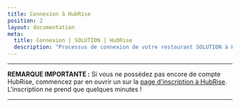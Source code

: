 ```yaml
---
title: Connexion à HubRise
position: 2
layout: documentation
meta:
  title: Connexion | SOLUTION | HubRise
  description: "Processus de connexion de votre restaurant SOLUTION à HubRise : liste des éléments à fournir et étapes à suivre pour recevoir vos commandes SOLUTION dans votre SOLUTION d'encaissement."
---
```


---

**REMARQUE IMPORTANTE :** Si vous ne possédez pas encore de compte HubRise, commencez par en ouvrir un sur la [page d'inscription à HubRise](https://manager.hubrise.com/signup). L'inscription ne prend que quelques minutes !

---
